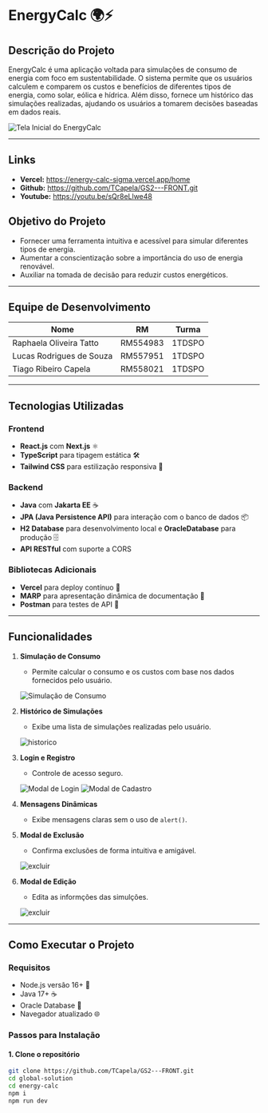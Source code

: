 # EnergyCalc 🌍⚡

## **Descrição do Projeto**

EnergyCalc é uma aplicação voltada para simulações de consumo de energia com foco em sustentabilidade. O sistema permite que os usuários calculem e comparem os custos e benefícios de diferentes tipos de energia, como solar, eólica e hídrica. Além disso, fornece um histórico das simulações realizadas, ajudando os usuários a tomarem decisões baseadas em dados reais.

![Tela Inicial do EnergyCalc](https://raw.githubusercontent.com/Tcapela/GS2---FRONT/main/energy-calc/tela-inicial.png "Tela Inicial do EnergyCalc")


---

## **Links**

- **Vercel:** https://energy-calc-sigma.vercel.app/home
- **Github:** https://github.com/TCapela/GS2---FRONT.git
- **Youtube:** https://youtu.be/sQr8eLlwe48

## **Objetivo do Projeto**

- Fornecer uma ferramenta intuitiva e acessível para simular diferentes tipos de energia.
- Aumentar a conscientização sobre a importância do uso de energia renovável.
- Auxiliar na tomada de decisão para reduzir custos energéticos.

---

## **Equipe de Desenvolvimento**

| Nome                       | RM       | Turma  |
|----------------------------|----------|--------|
| Raphaela Oliveira Tatto    | RM554983 | 1TDSPO |
| Lucas Rodrigues de Souza   | RM557951 | 1TDSPO |
| Tiago Ribeiro Capela       | RM558021 | 1TDSPO |

---

## **Tecnologias Utilizadas**

### **Frontend**
- **React.js** com **Next.js** ⚛️
- **TypeScript** para tipagem estática 🛠️
- **Tailwind CSS** para estilização responsiva 🎨

### **Backend**
- **Java** com **Jakarta EE** ☕
- **JPA (Java Persistence API)** para interação com o banco de dados 📦
- **H2 Database** para desenvolvimento local e **OracleDatabase** para produção 🗄️
- **API RESTful** com suporte a CORS

### **Bibliotecas Adicionais**
- **Vercel** para deploy contínuo 🚀
- **MARP** para apresentação dinâmica de documentação 📄
- **Postman** para testes de API 🔧

---

## **Funcionalidades**

1. **Simulação de Consumo**
   - Permite calcular o consumo e os custos com base nos dados fornecidos pelo usuário.

   ![Simulação de Consumo](./public/imgs/readme-imgs/profile.png "Tela de Simulação de Consumo do EnergyCalc")

2. **Histórico de Simulações**
   - Exibe uma lista de simulações realizadas pelo usuário.

   ![historico](./public/imgs/readme-imgs/historico.png "Tela de histrico do EnergyCalc")

3. **Login e Registro**
   - Controle de acesso seguro.

    ![Modal de Login](./public/imgs/readme-imgs/login-modal.png "Modal de Login do EnergyCalc")
    ![Modal de Cadastro]([./public/imgs/readme-imgs/cadastro-modal.png](https://github.com/TCapela/GS2---FRONT/blob/main/energy-calc/cadastro-modal.png) "Modal de Cadastro do EnergyCalc")

4. **Mensagens Dinâmicas**
   - Exibe mensagens claras sem o uso de `alert()`.

5. **Modal de Exclusão**
   - Confirma exclusões de forma intuitiva e amigável.

   ![excluir](./public/imgs/readme-imgs/excluir-historico.png "Tela de exluir do EnergyCalc")

6. **Modal de Edição**
   - Edita as informções das simulções.

   ![excluir](./public/imgs/readme-imgs/editar-historico.png "Tela de editar do EnergyCalc")
---

## **Como Executar o Projeto**

### **Requisitos**

- Node.js versão 16+ 🔧
- Java 17+ ☕
- Oracle Database 🎲
- Navegador atualizado 🌐

### **Passos para Instalação**

#### **1. Clone o repositório**
```bash
git clone https://github.com/TCapela/GS2---FRONT.git
cd global-solution
cd energy-calc
npm i
npm run dev
